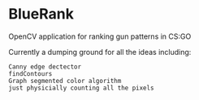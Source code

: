 # BlueRank
OpenCV application for ranking gun patterns in CS:GO

Currently a dumping ground for all the ideas including:

    Canny edge dectector
    findContours
    Graph segmented color algorithm 
    just physicially counting all the pixels
